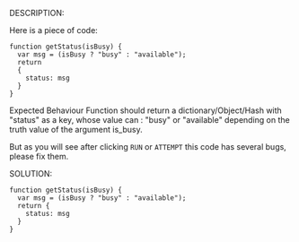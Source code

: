 DESCRIPTION:

Here is a piece of code:
```
function getStatus(isBusy) {
  var msg = (isBusy ? "busy" : "available");
  return 
  {
    status: msg
  }
}
```

Expected Behaviour
Function should return a dictionary/Object/Hash with "status" as a key, whose value can : "busy" or "available" depending on the truth value of the argument is_busy.

But as you will see after clicking `RUN` or `ATTEMPT` this code has several bugs, please fix them.

SOLUTION:
```
function getStatus(isBusy) {
  var msg = (isBusy ? "busy" : "available");
  return {
    status: msg
  }
}
```
